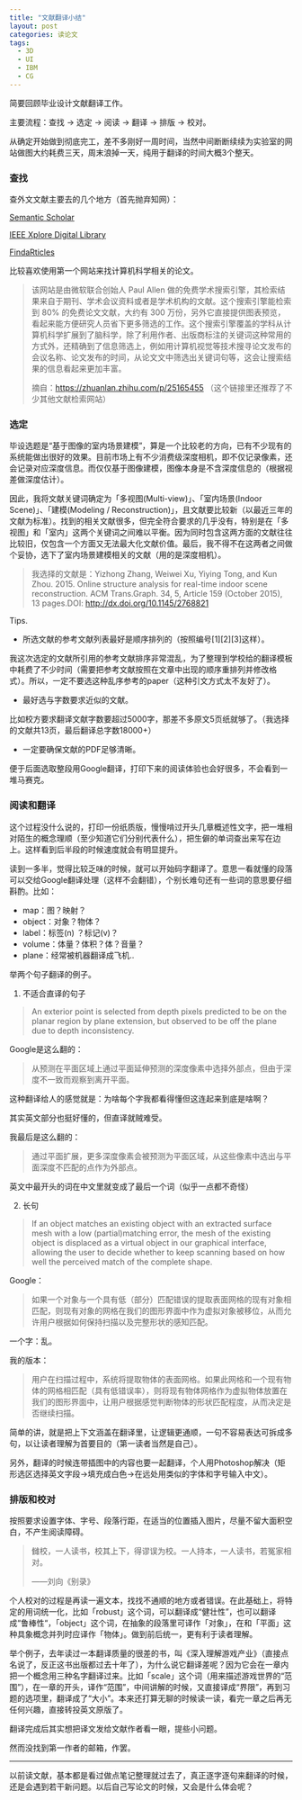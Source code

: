 ```yaml
---
title: "文献翻译小结"
layout: post
categories: 读论文
tags:
  - 3D
  - UI
  - IBM
  - CG
---
```


简要回顾毕业设计文献翻译工作。

主要流程：查找 -> 选定 -> 阅读 -> 翻译 -> 排版 -> 校对。



从确定开始做到彻底完工，差不多刚好一周时间，当然中间断断续续为实验室的网站做图大约耗费三天，周末浪掉一天，纯用于翻译的时间大概3个整天。

### 查找

查外文文献主要去的几个地方（首先抛弃知网）：

[Semantic Scholar](https://www.semanticscholar.org/)

[IEEE Xplore Digital Library](http://ieeexplore.ieee.org/Xplore/home.jsp)

[FindaRticles](http://findarticles.com/)

比较喜欢使用第一个网站来找计算机科学相关的论文。

> 该网站是由微软联合创始人 Paul Allen 做的免费学术搜索引擎，其检索结果来自于期刊、学术会议资料或者是学术机构的文献。这个搜索引擎能检索到 80% 的免费论文文献，大约有 300 万份，另外它直接提供图表预览，看起来能方便研究人员省下更多筛选的工作。这个搜索引擎覆盖的学科从计算机科学扩展到了脑科学，除了利用作者、出版商标注的关键词这种常用的方式外，还精确到了信息筛选上，例如用计算机视觉等技术搜寻论文发布的会议名称、论文发布的时间，从论文文中筛选出关键词句等，这会让搜索结果的信息看起来更加丰富。
>
> 摘自：https://zhuanlan.zhihu.com/p/25165455 （这个链接里还推荐了不少其他文献检索网站）

### 选定

毕设选题是“基于图像的室内场景建模”，算是一个比较老的方向，已有不少现有的系统能做出很好的效果。目前市场上有不少消费级深度相机，即不仅记录像素，还会记录对应深度信息。而仅仅基于图像建模，图像本身是不含深度信息的（根据视差做深度估计）。

因此，我将文献关键词确定为「多视图(Multi-view)」、「室内场景(Indoor Scene)」、「建模(Modeling / Reconstruction)」，且文献要比较新（以最近三年的文献为标准）。找到的相关文献很多，但完全符合要求的几乎没有，特别是在「多视图」和「室内」这两个关键词之间难以平衡。因为同时包含这两方面的文献往往比较旧，仅包含一个方面又无法最大化文献价值。最后，我不得不在这两者之间做个妥协，选下了室内场景建模相关的文献（用的是深度相机）。

> 我选择的文献是：Yizhong  Zhang,  Weiwei  Xu,  Yiying  Tong,  and  Kun  Zhou.  2015.  Online structure analysis for real-time indoor scene reconstruction. ACM Trans.Graph. 34, 5, Article 159 (October 2015), 13 pages.DOI: http://dx.doi.org/10.1145/2768821

Tips.

* 所选文献的参考文献列表最好是顺序排列的（按照编号\[1]\[2]\[3]这样）。

我这次选定的文献所引用的参考文献排序非常混乱，为了整理到学校给的翻译模板中耗费了不少时间（需要把参考文献按照在文章中出现的顺序重排列并修改格式）。所以，一定不要选这种乱序参考的paper（这种引文方式太不友好了）。

* 最好选与字数要求近似的文献。

比如校方要求翻译文献字数要超过5000字，那差不多原文5页纸就够了。（我选择的文献共13页，最后翻译总字数18000+）

* 一定要确保文献的PDF足够清晰。

便于后面选取整段用Google翻译，打印下来的阅读体验也会好很多，不会看到一堆马赛克。

### 阅读和翻译

这个过程没什么说的，打印一份纸质版，慢慢啃过开头几章概述性文字，把一堆相对陌生的概念理顺（至少知道它们分别代表什么），把生僻的单词查出来写在边上。这样看到后半段的时候速度就会有明显提升。

读到一多半，觉得比较乏味的时候，就可以开始码字翻译了。意思一看就懂的段落可以交给Google翻译处理（这样不会翻错），个别长难句还有一些词的意思要仔细斟酌。比如：

* map：图？映射？
* object：对象？物体？
* label：标签(n) ？标记(v)？
* volume：体量？体积？体？音量？
* plane：经常被机器翻译成飞机..

举两个句子翻译的例子。

1. 不适合直译的句子

> An exterior point is selected from depth pixels predicted to be on the planar region by plane extension, but observed to be off the plane due to depth inconsistency.

Google是这么翻的：

> 从预测在平面区域上通过平面延伸预测的深度像素中选择外部点，但由于深度不一致而观察到离开平面。

这种翻译给人的感觉就是：为啥每个字我都看得懂但这连起来到底是啥啊？

其实英文部分也挺好懂的，但直译就贼难受。

我最后是这么翻的：

> 通过平面扩展，更多深度像素会被预测为平面区域，从这些像素中选出与平面深度不匹配的点作为外部点。

英文中最开头的词在中文里就变成了最后一个词（似乎一点都不奇怪）

2. 长句

> If an object matches an existing object with an extracted surface mesh with a low (partial)matching error, the mesh of the existing object is displaced as a virtual object in our graphical interface, allowing the user to decide whether to keep scanning based on how well the perceived match of the complete shape.

Google：

> 如果一个对象与一个具有低（部分）匹配错误的提取表面网格的现有对象相匹配，则现有对象的网格在我们的图形界面中作为虚拟对象被移位，从而允许用户根据如何保持扫描以及完整形状的感知匹配。

一个字：乱。

我的版本：

> 用户在扫描过程中，系统将提取物体的表面网格。如果此网格和一个现有物体的网格相匹配（具有低错误率），则将现有物体网格作为虚拟物体放置在我们的图形界面中，让用户根据感觉判断物体的形状匹配程度，从而决定是否继续扫描。

简单的讲，就是把上下文涵盖在翻译里，让逻辑更通顺，一句不容易表达可拆成多句，以让读者理解为首要目的（第一读者当然是自己）。

另外，翻译的时候连带插图中的内容也要一起翻译，个人用Photoshop解决（矩形选区选择英文字段->填充成白色->在远处用类似的字体和字号输入中文）。

### 排版和校对

按照要求设置字体、字号、段落行距，在适当的位置插入图片，尽量不留大面积空白，不产生阅读障碍。

> 雠校，一人读书，校其上下，得谬误为校。一人持本，一人读书，若冤家相对。
>
> ——刘向《别录》

个人校对的过程是再读一遍文本，找找不通顺的地方或者错误。在此基础上，将特定的用词统一化，比如「robust」这个词，可以翻译成“健壮性”，也可以翻译成“鲁棒性“，「object」这个词，在抽象的段落里可译作「对象」，在和「平面」这种具象概念并列时应译作「物体」。做到前后统一，更有利于读者理解。

举个例子，去年读过一本翻译质量的很差的书，叫《深入理解游戏产业》（直接点名说了，反正这书出版都过去十年了），为什么说它翻译差呢？因为它会在一章内把一个概念用三种名字翻译过来。比如「scale」这个词（用来描述游戏世界的“范围”），在一章的开头，译作“范围”，中间讲解的时候，又直接译成“界限”，再到习题的选项里，翻译成了“大小”。本来还打算无聊的时候读一读，看完一章之后再无任何兴趣，直接转投英文原版了。

翻译完成后其实想把译文发给文献作者看一眼，提些小问题。

然而没找到第一作者的邮箱，作罢。

---

以前读文献，基本都是看过做点笔记整理就过去了，真正逐字逐句来翻译的时候，还是会遇到若干新问题。以后自己写论文的时候，又会是什么体会呢？

